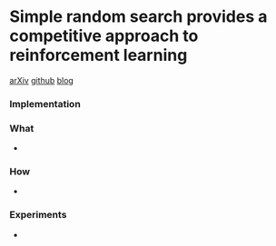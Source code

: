 # Simple random search provides a competitive approach to reinforcement learning
[arXiv](https://arxiv.org/abs/1803.07055)
[github](https://github.com/modestyachts/ARS)
[blog](http://www.argmin.net/2018/05/11/outsider-rl/)

### Implementation

### What
-

### How
- 


### Experiments
-
